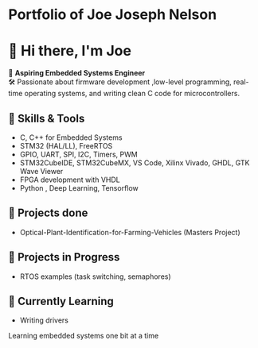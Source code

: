 # Portfolio of Joe Joseph Nelson


# 👋 Hi there, I'm Joe

🎯 **Aspiring Embedded Systems Engineer**  
🛠️ Passionate about firmware development ,low-level programming, real-time operating systems, and writing clean C code for microcontrollers.

## 🔧 Skills & Tools
- C, C++ for Embedded Systems
- STM32 (HAL/LL), FreeRTOS
- GPIO, UART, SPI, I2C, Timers, PWM
- STM32CubeIDE, STM32CubeMX, VS Code, Xilinx Vivado, GHDL, GTK Wave Viewer
- FPGA development with VHDL
- Python , Deep Learning, Tensorflow

## 📘 Projects done
- Optical-Plant-Identification-for-Farming-Vehicles (Masters Project)


## 📘 Projects in Progress
- RTOS examples (task switching, semaphores)
  

## 🌱 Currently Learning
- Writing drivers

Learning embedded systems one bit at a time

